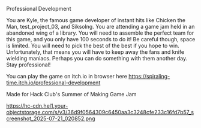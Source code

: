 Professional Development

You are Kyle, the famous game developer of instant hits like Chicken the Man, test_project_03, and Siksolng. You are attending a game jam held in an abandoned wing of a library. You will need to assemble the perfect team for this game, and you only have 100 seconds to do it! Be careful though, space is limited. You will need to pick the best of the best if you hope to win. Unfortunately, that means you will have to keep away the fans and knife wielding maniacs. Perhaps you can do something with them another day. Stay professional!

You can play the game on itch.io in browser here https://spiraling-time.itch.io/professional-development

Made for Hack Club's Summer of Making Game Jam

https://hc-cdn.hel1.your-objectstorage.com/s/v3/36d9f0564309c6450aa3c3248cfe233c16fd7b57_screenshot_2025-07-21_020852.png
